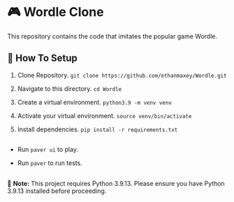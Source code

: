 # 🎮 Wordle Clone

This repository contains the code that imitates the popular game Wordle.

## 🚀 How To Setup

1.  Clone Repository. ```git clone https://github.com/ethanmaxey/Wordle.git```

2.  Navigate to this directory. ```cd Wordle```

3.  Create a virtual environment. ```python3.9 -m venv venv```

4.  Activate your virtual environment. ```source venv/bin/activate```

5.  Install dependencies. ```pip install -r requirements.txt```

##
    
-   Run ```paver ui``` to play.

-   Run ```paver``` to run tests.

##

📝 **Note:** This project requires Python 3.9.13. Please ensure you have Python 3.9.13 installed before proceeding.
